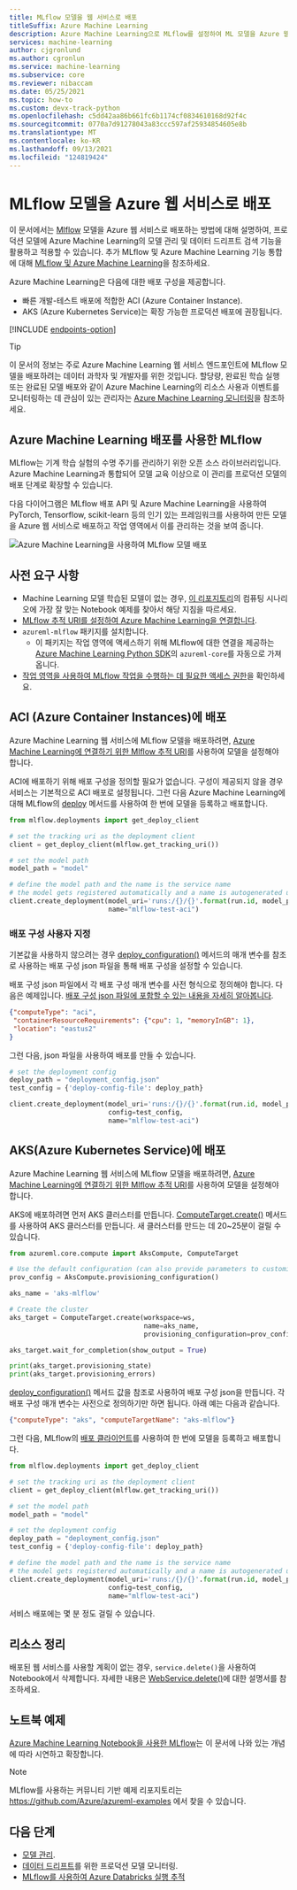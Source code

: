 ```yaml
---
title: MLflow 모델을 웹 서비스로 배포
titleSuffix: Azure Machine Learning
description: Azure Machine Learning으로 MLflow를 설정하여 ML 모델을 Azure 웹 서비스로 배포합니다.
services: machine-learning
author: cjgronlund
ms.author: cgronlun
ms.service: machine-learning
ms.subservice: core
ms.reviewer: nibaccam
ms.date: 05/25/2021
ms.topic: how-to
ms.custom: devx-track-python
ms.openlocfilehash: c5dd42aa86b661fc6b1174cf0834610168d92f4c
ms.sourcegitcommit: 0770a7d91278043a83ccc597af25934854605e8b
ms.translationtype: MT
ms.contentlocale: ko-KR
ms.lasthandoff: 09/13/2021
ms.locfileid: "124819424"
---
```

# <a name="deploy-mlflow-models-as-azure-web-services"></a>MLflow 모델을 Azure 웹 서비스로 배포

이 문서에서는 [Mlflow](https://www.mlflow.org) 모델을 Azure 웹 서비스로 배포하는 방법에 대해 설명하여, 프로덕션 모델에 Azure Machine Learning의 모델 관리 및 데이터 드리프트 검색 기능을 활용하고 적용할 수 있습니다. 추가 MLflow 및 Azure Machine Learning 기능 통합에 대해 [MLflow 및 Azure Machine Learning](concept-mlflow.md)을 참조하세요.

Azure Machine Learning은 다음에 대한 배포 구성을 제공합니다.
* 빠른 개발-테스트 배포에 적합한 ACI (Azure Container Instance).
* AKS (Azure Kubernetes Service)는 확장 가능한 프로덕션 배포에 권장됩니다.

[!INCLUDE [endpoints-option](../../includes/machine-learning-endpoints-preview-note.md)]

> [!TIP]
> 이 문서의 정보는 주로 Azure Machine Learning 웹 서비스 엔드포인트에 MLflow 모델을 배포하려는 데이터 과학자 및 개발자를 위한 것입니다. 할당량, 완료된 학습 실행 또는 완료된 모델 배포와 같이 Azure Machine Learning의 리소스 사용과 이벤트를 모니터링하는 데 관심이 있는 관리자는 [Azure Machine Learning 모니터링](monitor-azure-machine-learning.md)을 참조하세요.

## <a name="mlflow-with-azure-machine-learning-deployment"></a>Azure Machine Learning 배포를 사용한 MLflow

MLflow는 기계 학습 실험의 수명 주기를 관리하기 위한 오픈 소스 라이브러리입니다. Azure Machine Learning과 통합되어 모델 교육 이상으로 이 관리를 프로덕션 모델의 배포 단계로 확장할 수 있습니다.

다음 다이어그램은 MLflow 배포 API 및 Azure Machine Learning을 사용하여 PyTorch, Tensorflow, scikit-learn 등의 인기 있는 프레임워크를 사용하여 만든 모델을 Azure 웹 서비스로 배포하고 작업 영역에서 이를 관리하는 것을 보여 줍니다. 

![ Azure Machine Learning을 사용하여 MLflow 모델 배포](./media/how-to-deploy-mlflow-models/mlflow-diagram-deploy.png)

## <a name="prerequisites"></a>사전 요구 사항

* Machine Learning 모델 학습된 모델이 없는 경우, [이 리포지토리](https://github.com/Azure/MachineLearningNotebooks/tree/master/how-to-use-azureml/ml-frameworks/using-mlflow)의 컴퓨팅 시나리오에 가장 잘 맞는 Notebook 예제를 찾아서 해당 지침을 따르세요. 
* [MLflow 추적 URI를 설정하여 Azure Machine Learning을 연결합니다](how-to-use-mlflow.md#track-local-runs).
* `azureml-mlflow` 패키지를 설치합니다. 
    * 이 패키지는 작업 영역에 액세스하기 위해 MLflow에 대한 연결을 제공하는 [Azure Machine Learning Python SDK](/python/api/overview/azure/ml/install)의 `azureml-core`를 자동으로 가져옵니다.
* [작업 영역을 사용하여 MLflow 작업을 수행하는 데 필요한 액세스 권한](how-to-assign-roles.md#mlflow-operations)을 확인하세요. 

## <a name="deploy-to-azure-container-instance-aci"></a>ACI (Azure Container Instances)에 배포

Azure Machine Learning 웹 서비스에 MLflow 모델을 배포하려면, [Azure Machine Learning에 연결하기 위한 Mlflow 추적 URI](how-to-use-mlflow.md)를 사용하여 모델을 설정해야 합니다. 

ACI에 배포하기 위해 배포 구성을 정의할 필요가 없습니다. 구성이 제공되지 않을 경우 서비스는 기본적으로 ACI 배포로 설정됩니다.
그런 다음 Azure Machine Learning에 대해 MLflow의 [deploy](https://www.mlflow.org/docs/latest/python_api/mlflow.azureml.html#mlflow.azureml.deploy) 메서드를 사용하여 한 번에 모델을 등록하고 배포합니다. 


```python
from mlflow.deployments import get_deploy_client

# set the tracking uri as the deployment client
client = get_deploy_client(mlflow.get_tracking_uri())

# set the model path 
model_path = "model"

# define the model path and the name is the service name
# the model gets registered automatically and a name is autogenerated using the "name" parameter below 
client.create_deployment(model_uri='runs:/{}/{}'.format(run.id, model_path),
                         name="mlflow-test-aci")
```

### <a name="customize-deployment-configuration"></a>배포 구성 사용자 지정

기본값을 사용하지 않으려는 경우 [deploy_configuration()](/python/api/azureml-core/azureml.core.webservice.aciwebservice#deploy-configuration-cpu-cores-none--memory-gb-none--tags-none--properties-none--description-none--location-none--auth-enabled-none--ssl-enabled-none--enable-app-insights-none--ssl-cert-pem-file-none--ssl-key-pem-file-none--ssl-cname-none--dns-name-label-none-) 메서드의 매개 변수를 참조로 사용하는 배포 구성 json 파일을 통해 배포 구성을 설정할 수 있습니다. 

배포 구성 json 파일에서 각 배포 구성 매개 변수를 사전 형식으로 정의해야 합니다. 다음은 예제입니다. [배포 구성 json 파일에 포함할 수 있는 내용을 자세히 알아봅니다](reference-azure-machine-learning-cli.md#azure-container-instance-deployment-configuration-schema).

```json
{"computeType": "aci",
 "containerResourceRequirements": {"cpu": 1, "memoryInGB": 1},
 "location": "eastus2"
}
```

그런 다음, json 파일을 사용하여 배포를 만들 수 있습니다.

```python
# set the deployment config
deploy_path = "deployment_config.json"
test_config = {'deploy-config-file': deploy_path}

client.create_deployment(model_uri='runs:/{}/{}'.format(run.id, model_path),
                         config=test_config,
                         name="mlflow-test-aci")                                       
```


## <a name="deploy-to-azure-kubernetes-service-aks"></a>AKS(Azure Kubernetes Service)에 배포

Azure Machine Learning 웹 서비스에 MLflow 모델을 배포하려면, [Azure Machine Learning에 연결하기 위한 Mlflow 추적 URI](how-to-use-mlflow.md)를 사용하여 모델을 설정해야 합니다. 

AKS에 배포하려면 먼저 AKS 클러스터를 만듭니다. [ComputeTarget.create()](/python/api/azureml-core/azureml.core.computetarget#create-workspace--name--provisioning-configuration-) 메서드를 사용하여 AKS 클러스터를 만듭니다. 새 클러스터를 만드는 데 20~25분이 걸릴 수 있습니다.

```python
from azureml.core.compute import AksCompute, ComputeTarget

# Use the default configuration (can also provide parameters to customize)
prov_config = AksCompute.provisioning_configuration()

aks_name = 'aks-mlflow'

# Create the cluster
aks_target = ComputeTarget.create(workspace=ws, 
                                  name=aks_name, 
                                  provisioning_configuration=prov_config)

aks_target.wait_for_completion(show_output = True)

print(aks_target.provisioning_state)
print(aks_target.provisioning_errors)
```
[deploy_configuration()](/python/api/azureml-core/azureml.core.webservice.aks.aksservicedeploymentconfiguration#parameters) 메서드 값을 참조로 사용하여 배포 구성 json을 만듭니다. 각 배포 구성 매개 변수는 사전으로 정의하기만 하면 됩니다. 아래 예는 다음과 같습니다.

```json
{"computeType": "aks", "computeTargetName": "aks-mlflow"}
```

그런 다음, MLflow의 [배포 클라이언트](https://www.mlflow.org/docs/latest/python_api/mlflow.deployments.html)를 사용하여 한 번에 모델을 등록하고 배포합니다. 

```python
from mlflow.deployments import get_deploy_client

# set the tracking uri as the deployment client
client = get_deploy_client(mlflow.get_tracking_uri())

# set the model path 
model_path = "model"

# set the deployment config
deploy_path = "deployment_config.json"
test_config = {'deploy-config-file': deploy_path}

# define the model path and the name is the service name
# the model gets registered automatically and a name is autogenerated using the "name" parameter below 
client.create_deployment(model_uri='runs:/{}/{}'.format(run.id, model_path),
                         config=test_config,
                         name="mlflow-test-aci")
```

서비스 배포에는 몇 분 정도 걸릴 수 있습니다.

## <a name="clean-up-resources"></a>리소스 정리

배포된 웹 서비스를 사용할 계획이 없는 경우, `service.delete()`을 사용하여 Notebook에서 삭제합니다.  자세한 내용은 [WebService.delete()](/python/api/azureml-core/azureml.core.webservice%28class%29#delete--)에 대한 설명서를 참조하세요.

## <a name="example-notebooks"></a>노트북 예제

[Azure Machine Learning Notebook을 사용한 MLflow](https://github.com/Azure/MachineLearningNotebooks/tree/master/how-to-use-azureml/ml-frameworks/using-mlflow)는 이 문서에 나와 있는 개념에 따라 시연하고 확장합니다.

> [!NOTE]
> MLflow를 사용하는 커뮤니티 기반 예제 리포지토리는 https://github.com/Azure/azureml-examples 에서 찾을 수 있습니다.

## <a name="next-steps"></a>다음 단계

* [모델 관리](concept-model-management-and-deployment.md).
* [데이터 드리프트](./how-to-enable-data-collection.md)를 위한 프로덕션 모델 모니터링.
* [MLflow를 사용하여 Azure Databricks 실행 추적](how-to-use-mlflow-azure-databricks.md)
